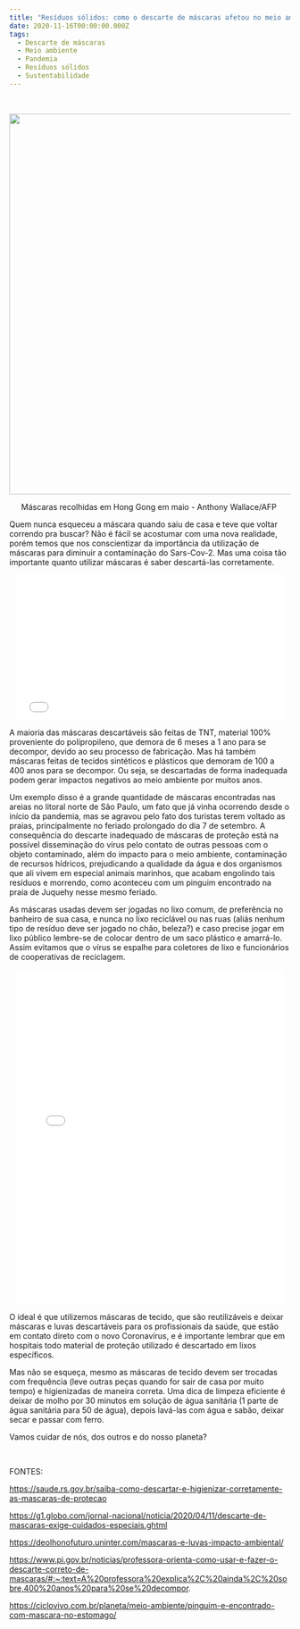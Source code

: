 ```yaml
---
title: "Resíduos sólidos: como o descarte de máscaras afetou no meio ambiente e no nosso lixo"
date: 2020-11-16T00:00:00.000Z
tags:
  - Descarte de máscaras
  - Meio ambiente
  - Pandemia
  - Resíduos sólidos
  - Sustentabilidade
---
```


<!-- wp:tadv/classic-paragraph -->
<p> </p>
<p><a href="http://seivajr.com/wp-content/uploads/2020/11/mascaras.jpg"><img class="aligncenter wp-image-1610 size-large" src="http://seivajr.com/wp-content/uploads/2020/11/mascaras-1024x682.jpg" alt="" width="1024" height="682" /></a></p>
<p style="text-align: center;"><span data-contrast="auto">Máscaras recolhidas em Hong Gong em maio</span><span data-ccp-props="{&quot;201341983&quot;:0,&quot;335551550&quot;:2,&quot;335551620&quot;:2,&quot;335559738&quot;:240,&quot;335559739&quot;:160,&quot;335559740&quot;:259}"> - </span><span data-contrast="auto">Anthony Wallace/AFP</span><span data-ccp-props="{&quot;201341983&quot;:0,&quot;335551550&quot;:2,&quot;335551620&quot;:2,&quot;335559738&quot;:240,&quot;335559739&quot;:160,&quot;335559740&quot;:259}"> </span></p>
<p><span data-contrast="auto">Quem nunca esqueceu a máscara quando saiu de casa e teve que voltar correndo pra buscar? Não é fácil se acostumar com uma nova realidade, porém temos que nos conscientizar da importância da utilização de máscaras para diminuir a contaminação do Sars-Cov-2. Mas uma coisa tão importante quanto utilizar máscaras </span><span data-contrast="auto">é</span><span data-contrast="auto"> saber descartá-las corretamente. </span><span data-ccp-props="{&quot;201341983&quot;:0,&quot;335559738&quot;:240,&quot;335559739&quot;:160,&quot;335559740&quot;:259}"> </span></p>
<p style="text-align: center;"><iframe src="//giphy.com/embed/f4bQadlNq3RvdSKx04" width="480" height="260" frameborder="0"></iframe></p>
<p><span data-contrast="auto">A maioria das máscaras descartáveis são feitas de TNT, material 100% proveniente do polipropileno, que demora de 6 meses a 1 ano para se decompor, devido ao seu processo de fabricação. Mas há também máscaras feitas de tecidos sintéticos e plásticos que demoram de 100 a 400 anos para se decompor. Ou seja, se descartadas de forma inadequada podem gerar impactos negativos ao meio ambiente por muitos anos. </span><span data-ccp-props="{&quot;201341983&quot;:0,&quot;335559738&quot;:240,&quot;335559739&quot;:160,&quot;335559740&quot;:259}"> </span></p>
<p><span data-contrast="auto">Um exemplo disso é a grande quantidade de máscaras encontradas nas areias no litoral norte de São Paulo, um fato que já vinha ocorrendo desde o início da pandemia, mas se agravou pelo fato dos turistas terem voltado as praias, principalmente no feriado prolongado do dia 7 de setembro. A consequência do descarte inadequado de máscaras de proteção está na possível disseminação do vírus pelo contato de outras pessoas com o objeto contaminado, além do impacto para o meio ambiente, </span><span data-contrast="auto">contaminação de recursos hídricos, prejudicando a qualidade da água e dos organismos que ali vivem </span><span data-contrast="auto">em especial animais marinhos, que acabam engolindo tais resíduos e morrendo, como aconteceu com um pinguim encontrado na praia de </span><span data-contrast="auto">Juquehy</span><span data-contrast="auto"> nesse mesmo feriado.</span><span data-ccp-props="{&quot;201341983&quot;:0,&quot;335559738&quot;:240,&quot;335559739&quot;:160,&quot;335559740&quot;:259}"> </span></p>
<p><span data-contrast="auto">As máscaras usadas devem ser jogadas no lixo comum, de preferência no banheiro de sua casa, e nunca no lixo reciclável ou nas ruas (</span><span data-contrast="auto">aliás</span><span data-contrast="auto"> nenhum tipo de resíduo deve ser jogado no chão, beleza?) e caso precise jogar em lixo público lembre-se de colocar dentro de um saco plástico e amarrá-lo. Assim evitamos que o vírus se espalhe para coletores de lixo e funcionários de cooperativas de reciclagem. </span><span data-ccp-props="{&quot;201341983&quot;:0,&quot;335559738&quot;:240,&quot;335559739&quot;:160,&quot;335559740&quot;:259}"> </span></p>
<p style="text-align: center;"><iframe src="//giphy.com/embed/YmWWLUKfEHEWlIIOgR" width="480" height="600" frameborder="0"></iframe></p>
<p><span data-contrast="auto">O ideal é que utilizemos máscaras de tecido, que são reutilizáveis e deixar máscaras e luvas descartáveis para os profissionais da saúde, que estão em contato direto com o novo</span><span data-contrast="auto"> Coronavírus</span><span data-contrast="auto">, e é importante lembrar que em hospitais todo material de proteção utilizado é descartado em lixos específicos. </span><span data-ccp-props="{&quot;201341983&quot;:0,&quot;335559738&quot;:240,&quot;335559739&quot;:160,&quot;335559740&quot;:259}"> </span></p>
<p><span data-contrast="auto">Mas não se esqueça, mesmo as máscaras de tecido devem ser trocadas com frequência (leve outras peças quando for sair de casa por muito tempo) e higienizadas de maneira correta. Uma dica de limpeza eficiente é deixar de molho por 30 minutos em solução de água sanitária (1 parte de água sanitária para 50 de água), depois lavá-las com água e sabão, deixar secar e passar com ferro. </span><span data-ccp-props="{&quot;201341983&quot;:0,&quot;335559738&quot;:240,&quot;335559739&quot;:160,&quot;335559740&quot;:259}"> </span></p>
<p><span data-contrast="auto">Vamos cuidar de nós, dos outros e do nosso planeta?</span><span data-ccp-props="{&quot;201341983&quot;:0,&quot;335559738&quot;:240,&quot;335559739&quot;:160,&quot;335559740&quot;:259}"> </span></p>
<p> </p>
<p><span data-contrast="auto">FONTES:</span><span data-ccp-props="{&quot;201341983&quot;:0,&quot;335559738&quot;:240,&quot;335559739&quot;:160,&quot;335559740&quot;:259}"> </span></p>
<p><a href="https://saude.rs.gov.br/saiba-como-descartar-e-higienizar-corretamente-as-mascaras-de-protecao"><span data-contrast="none">https://saude.rs.gov.br/saiba-como-descartar-e-higienizar-corretamente-as-mascaras-de-protecao</span></a><span data-ccp-props="{&quot;201341983&quot;:0,&quot;335559738&quot;:240,&quot;335559739&quot;:160,&quot;335559740&quot;:259}"> </span></p>
<p><a href="https://g1.globo.com/jornal-nacional/noticia/2020/04/11/descarte-de-mascaras-exige-cuidados-especiais.ghtml"><span data-contrast="none">https://g1.globo.com/jornal-nacional/noticia/2020/04/11/descarte-de-mascaras-exige-cuidados-especiais.ghtml</span></a><span data-ccp-props="{&quot;201341983&quot;:0,&quot;335559738&quot;:240,&quot;335559739&quot;:160,&quot;335559740&quot;:259}"> </span></p>
<p><a href="https://deolhonofuturo.uninter.com/mascaras-e-luvas-impacto-ambiental/"><span data-contrast="none">https://deolhonofuturo.uninter.com/mascaras-e-luvas-impacto-ambiental/</span></a><span data-ccp-props="{&quot;201341983&quot;:0,&quot;335559738&quot;:240,&quot;335559739&quot;:160,&quot;335559740&quot;:259}"> </span></p>
<p><a href="https://www.pi.gov.br/noticias/professora-orienta-como-usar-e-fazer-o-descarte-correto-de-mascaras/#:~:text=A%20professora%20explica%2C%20ainda%2C%20sobre,400%20anos%20para%20se%20decompor"><span data-contrast="none">https://www.pi.gov.br/noticias/professora-orienta-como-usar-e-fazer-o-descarte-correto-de-mascaras/#:~:text=A%20professora%20explica%2C%20ainda%2C%20sobre,400%20anos%20para%20se%20decompor</span></a><span data-contrast="none">.</span><span data-ccp-props="{&quot;201341983&quot;:0,&quot;335559738&quot;:240,&quot;335559739&quot;:160,&quot;335559740&quot;:259}"> </span></p>
<p><a href="https://ciclovivo.com.br/planeta/meio-ambiente/pinguim-e-encontrado-com-mascara-no-estomago/"><span data-contrast="none">https://ciclovivo.com.br/planeta/meio-ambiente/pinguim-e-encontrado-com-mascara-no-estomago/</span></a><span data-ccp-props="{&quot;201341983&quot;:0,&quot;335559738&quot;:240,&quot;335559739&quot;:160,&quot;335559740&quot;:259}"> </span></p>

